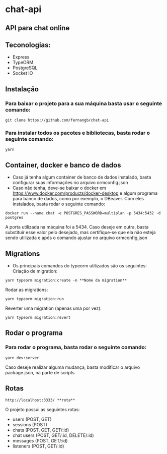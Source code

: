 # chat-api
## API para chat online
## Teconologias:
* Express
* TypeORM
* PostgreSQL
* Socket IO

## Instalação
### Para baixar o projeto para a sua máquina basta usar o seguinte comando:
```
git clone https://github.com/fernangb/chat-api
```
### Para instalar todos os pacotes e bibliotecas, basta rodar o seguinte comando:
```
yarn
```

## Container, docker e banco de dados
* Caso já tenha algum container de banco de dados instalado, basta configurar suas informações no arquivo ormconfig.json
* Caso não tenha, deve-se baixar o docker em https://www.docker.com/products/docker-desktop e algum programa para banco de dados, como por exemplo, o DBeaver. Com eles instalados, basta rodar o seguinte comando:
```
docker run --name chat -e POSTGRES_PASSWORD=multiplan -p 5434:5432 -d postgres
```

 A porta utilizada na máquina foi a 5434. Caso deseje em outra, basta substituir esse valor pelo desejado, mas certifique-se que ela não esteja sendo utilizada e após o comando ajustar no arquivo ormconfig.json

## Migrations
* Os principais comandos do typeorm utilizados são os seguintes:
Criação de migration:
```
yarn typeorm migration:create -n **Nome da migration**
```

Rodar as migrations:

```
yarn typeorm migration:run
```

Reverter uma migration (apenas uma por vez):
```
yarn typeorm migration:revert
```


## Rodar o programa
### Para rodar o programa, basta rodar o seguinte comando:
```
yarn dev:server
```
Caso deseje realizar alguma mudança, basta modificar o arquivo package.json, na parte de scripts

## Rotas
```
http://localhost:3333/ **rota**
```
O projeto possui as seguintes rotas:
* users (POST, GET)
* sessions (POST)
* chats (POST, GET, GET/:id)
* chat users (POST, GET/:id, DELETE/:id)
* messages (POST, GET/:id)
* listeners (POST, GET/:id)




